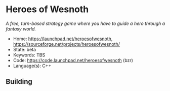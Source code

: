 # Heroes of Wesnoth

_A free, turn-based strategy game where you have to guide a hero through a fantasy world._

- Home: https://launchpad.net/heroesofwesnoth, https://sourceforge.net/projects/heroesofwesnoth/
- State: beta
- Keywords: TBS
- Code: https://code.launchpad.net/heroesofwesnoth (bzr)
- Language(s): C++

## Building

